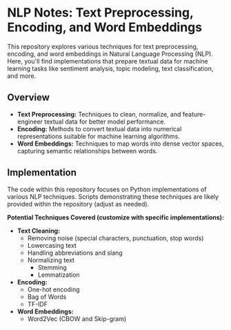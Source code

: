 # NLP Notes: Text Preprocessing, Encoding, and Word Embeddings

This repository explores various techniques for text preprocessing, encoding, and word embeddings in Natural Language Processing (NLP). Here, you'll find implementations that prepare textual data for machine learning tasks like sentiment analysis, topic modeling, text classification, and more.

## Overview

* **Text Preprocessing:** Techniques to clean, normalize, and feature-engineer textual data for better model performance.
* **Encoding:** Methods to convert textual data into numerical representations suitable for machine learning algorithms.
* **Word Embeddings:** Techniques to map words into dense vector spaces, capturing semantic relationships between words.

## Implementation

The code within this repository focuses on Python implementations of various NLP techniques. Scripts demonstrating these techniques are likely provided within the repository (adjust as needed).

**Potential Techniques Covered (customize with specific implementations):**

* **Text Cleaning:**
    * Removing noise (special characters, punctuation, stop words)
    * Lowercasing text
    * Handling abbreviations and slang
    * Normalizing text
        * Stemming
        * Lemmatization 
* **Encoding:**
    * One-hot encoding
    * Bag of Words
    * TF-IDF
* **Word Embeddings:**
    * Word2Vec (CBOW and Skip-gram)
  
